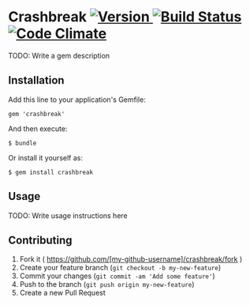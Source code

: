# Crashbreak [![Version](http://img.shields.io/gem/v/crashbreak.svg)                               ](https://rubygems.org/gems/crashbreak) [![Build Status](https://travis-ci.org/crashbreak/crashbreak.svg?branch=master)](https://travis-ci.org/crashbreak/crashbreak) [![Code Climate](https://codeclimate.com/github/crashbreak/crashbreak/badges/gpa.svg)](https://codeclimate.com/github/crashbreak/crashbreak)

TODO: Write a gem description

## Installation

Add this line to your application's Gemfile:

    gem 'crashbreak'

And then execute:

    $ bundle

Or install it yourself as:

    $ gem install crashbreak

## Usage

TODO: Write usage instructions here

## Contributing

1. Fork it ( https://github.com/[my-github-username]/crashbreak/fork )
2. Create your feature branch (`git checkout -b my-new-feature`)
3. Commit your changes (`git commit -am 'Add some feature'`)
4. Push to the branch (`git push origin my-new-feature`)
5. Create a new Pull Request
